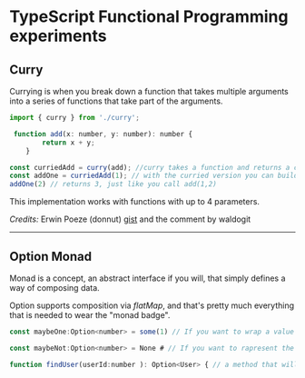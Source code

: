 TypeScript Functional Programming experiments
=============================================

## Curry ##

Currying is when you break down a function that takes multiple arguments into a series of functions that take part of the arguments.

```javascript
import { curry } from './curry';

 function add(x: number, y: number): number {
        return x + y;
    }

const curriedAdd = curry(add); //curry takes a function and returns a curried version
const addOne = curriedAdd(1); // with the curried version you can build new functions with fixed parameters
addOne(2) // returns 3, just like you call add(1,2)

```

This implementation works with functions with up to 4 parameters.

*Credits:* Erwin Poeze (donnut) [gist](https://gist.github.com/donnut/fd56232da58d25ceecf1) and  the comment by waldogit
___

## Option Monad ##

Monad is a concept, an abstract interface if you will, that simply defines a way of composing data.

Option supports composition via _flatMap_, and that's pretty much everything that is needed to wear the "monad badge".


```javascript
const maybeOne:Option<number> = some(1) // If you want to wrap a value 

const maybeNot:Option<number> = None # // If you want to rapresent the absence of a value

function findUser(userId:number ): Option<User> { // a method that will retur a User if one with the given userId exists


```


